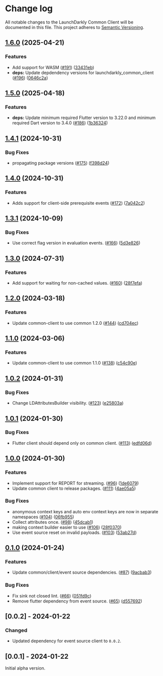 # Change log

All notable changes to the LaunchDarkly Common Client will be documented in this file. This project adheres to [Semantic Versioning](https://semver.org).

## [1.6.0](https://github.com/launchdarkly/flutter-client-sdk/compare/launchdarkly_common_client-v1.5.0...launchdarkly_common_client-v1.6.0) (2025-04-21)


### Features

* Add support for WASM ([#191](https://github.com/launchdarkly/flutter-client-sdk/issues/191)) ([33431eb](https://github.com/launchdarkly/flutter-client-sdk/commit/33431eb34e1d69e8b0c10f522b40c8a339fe1b5c))
* **deps:** Update depdendency versions for launchdarkly_common_client ([#196](https://github.com/launchdarkly/flutter-client-sdk/issues/196)) ([0646c2a](https://github.com/launchdarkly/flutter-client-sdk/commit/0646c2aaaffb8fd17c61646bed815cc7898fa428))

## [1.5.0](https://github.com/launchdarkly/flutter-client-sdk/compare/launchdarkly_common_client-v1.4.1...launchdarkly_common_client-v1.5.0) (2025-04-18)


### Features

* **deps:** Update minimum required Flutter version to 3.22.0 and minimum required Dart version to 3.4.0 ([#186](https://github.com/launchdarkly/flutter-client-sdk/issues/186)) ([1b36324](https://github.com/launchdarkly/flutter-client-sdk/commit/1b363247ef5d01e08baa480e4f5ed4b644397dad))

## [1.4.1](https://github.com/launchdarkly/flutter-client-sdk/compare/launchdarkly_common_client-v1.4.0...launchdarkly_common_client-v1.4.1) (2024-10-31)


### Bug Fixes

* propagating package versions ([#175](https://github.com/launchdarkly/flutter-client-sdk/issues/175)) ([f398d24](https://github.com/launchdarkly/flutter-client-sdk/commit/f398d2493da4faa1a06e7e74829bfb1b1817d55a))

## [1.4.0](https://github.com/launchdarkly/flutter-client-sdk/compare/launchdarkly_common_client-v1.3.1...launchdarkly_common_client-v1.4.0) (2024-10-31)


### Features

* Adds support for client-side prerequisite events ([#172](https://github.com/launchdarkly/flutter-client-sdk/issues/172)) ([7a042c2](https://github.com/launchdarkly/flutter-client-sdk/commit/7a042c2047798831b62ea29243313d7e411d22e1))

## [1.3.1](https://github.com/launchdarkly/flutter-client-sdk/compare/launchdarkly_common_client-v1.3.0...launchdarkly_common_client-v1.3.1) (2024-10-09)


### Bug Fixes

* Use correct flag version in evaluation events. ([#166](https://github.com/launchdarkly/flutter-client-sdk/issues/166)) ([5d3e826](https://github.com/launchdarkly/flutter-client-sdk/commit/5d3e826bbb2345b259b6ac29732440b58f29b673))

## [1.3.0](https://github.com/launchdarkly/flutter-client-sdk/compare/launchdarkly_common_client-v1.2.0...launchdarkly_common_client-v1.3.0) (2024-07-31)


### Features

* Add support for waiting for non-cached values. ([#160](https://github.com/launchdarkly/flutter-client-sdk/issues/160)) ([28f7efa](https://github.com/launchdarkly/flutter-client-sdk/commit/28f7efa6128b937a4626fe4b4ca60b9e64db1641))

## [1.2.0](https://github.com/launchdarkly/flutter-client-sdk/compare/launchdarkly_common_client-v1.1.0...launchdarkly_common_client-v1.2.0) (2024-03-18)


### Features

* Update common-client to use common 1.2.0 ([#144](https://github.com/launchdarkly/flutter-client-sdk/issues/144)) ([cd704ec](https://github.com/launchdarkly/flutter-client-sdk/commit/cd704ec0f6814652fc8bd2afa9fef78474608079))

## [1.1.0](https://github.com/launchdarkly/flutter-client-sdk/compare/launchdarkly_common_client-v1.0.2...launchdarkly_common_client-v1.1.0) (2024-03-06)


### Features

* Update common-client to use common 1.1.0 ([#138](https://github.com/launchdarkly/flutter-client-sdk/issues/138)) ([c54c90e](https://github.com/launchdarkly/flutter-client-sdk/commit/c54c90eef95308112a33fdd8343eff0a3ea8322c))

## [1.0.2](https://github.com/launchdarkly/flutter-client-sdk/compare/launchdarkly_common_client-v1.0.1...launchdarkly_common_client-v1.0.2) (2024-01-31)


### Bug Fixes

* Change LDAttributesBuilder visibility. ([#123](https://github.com/launchdarkly/flutter-client-sdk/issues/123)) ([e25803a](https://github.com/launchdarkly/flutter-client-sdk/commit/e25803a8dc15a7256cd1c896511bdaac51ebf67d))

## [1.0.1](https://github.com/launchdarkly/flutter-client-sdk/compare/launchdarkly_common_client-v1.0.0...launchdarkly_common_client-v1.0.1) (2024-01-30)


### Bug Fixes

* Flutter client should depend only on common client. ([#113](https://github.com/launchdarkly/flutter-client-sdk/issues/113)) ([edfd06d](https://github.com/launchdarkly/flutter-client-sdk/commit/edfd06d24e30915c0608766e5abcc9290aaf6244))

## [1.0.0](https://github.com/launchdarkly/flutter-client-sdk/compare/launchdarkly_common_client-v0.1.0...launchdarkly_common_client-v1.0.0) (2024-01-30)


### Features

* Implement support for REPORT for streaming. ([#96](https://github.com/launchdarkly/flutter-client-sdk/issues/96)) ([1de6079](https://github.com/launchdarkly/flutter-client-sdk/commit/1de60797e2edaac2fdf38f829ee4e3f15260f963))
* Update common client to release packages. ([#111](https://github.com/launchdarkly/flutter-client-sdk/issues/111)) ([4ae05a5](https://github.com/launchdarkly/flutter-client-sdk/commit/4ae05a5d7cc950c2f29b07624d73463ce8f7794c))


### Bug Fixes

* anonymous context keys and auto env context keys are now in separate namespaces ([#104](https://github.com/launchdarkly/flutter-client-sdk/issues/104)) ([06fb955](https://github.com/launchdarkly/flutter-client-sdk/commit/06fb95589fca1b56146442e8db88e56923449962))
* Collect attributes once. ([#98](https://github.com/launchdarkly/flutter-client-sdk/issues/98)) ([45dcab1](https://github.com/launchdarkly/flutter-client-sdk/commit/45dcab15cf8e069277d15c05064e17dda0e51d4e))
* making context builder easier to use ([#106](https://github.com/launchdarkly/flutter-client-sdk/issues/106)) ([28f0370](https://github.com/launchdarkly/flutter-client-sdk/commit/28f0370eb0a1b86af51d207948b2f4169a937eef))
* Use event source reset on invalid payloads. ([#103](https://github.com/launchdarkly/flutter-client-sdk/issues/103)) ([53ab27d](https://github.com/launchdarkly/flutter-client-sdk/commit/53ab27d002b0d2a37669b345b1337da1f428277d))

## [0.1.0](https://github.com/launchdarkly/flutter-client-sdk/compare/launchdarkly_common_client-v0.0.2...launchdarkly_common_client-v0.1.0) (2024-01-24)


### Features

* Update common/client/event source dependencies. ([#87](https://github.com/launchdarkly/flutter-client-sdk/issues/87)) ([9acbab3](https://github.com/launchdarkly/flutter-client-sdk/commit/9acbab3bbe3ca9a1c63923ea4c95f0eb0dd1177b))


### Bug Fixes

* Fix sink not closed lint. ([#66](https://github.com/launchdarkly/flutter-client-sdk/issues/66)) ([051fd9c](https://github.com/launchdarkly/flutter-client-sdk/commit/051fd9cfc405f23e0bac64da90b9277ccdf5e188))
* Remove flutter dependency from event source. ([#65](https://github.com/launchdarkly/flutter-client-sdk/issues/65)) ([d557692](https://github.com/launchdarkly/flutter-client-sdk/commit/d557692ef7d146a5c691d3b8f64f10726f12add3))

## [0.0.2] - 2024-01-22

### Changed

- Updated dependency for event source client to `0.0.2`.

## [0.0.1] - 2024-01-22

Initial alpha version.
